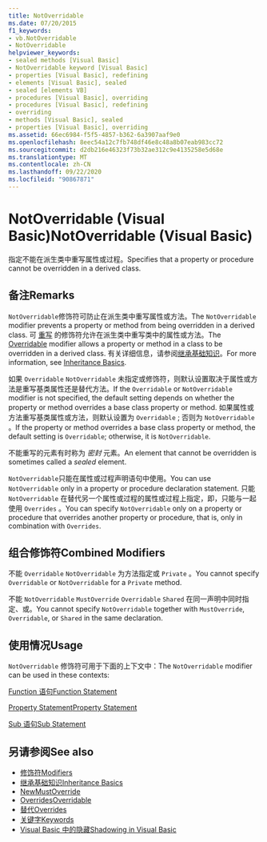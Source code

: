 ```yaml
---
title: NotOverridable
ms.date: 07/20/2015
f1_keywords:
- vb.NotOverridable
- NotOverridable
helpviewer_keywords:
- sealed methods [Visual Basic]
- NotOverridable keyword [Visual Basic]
- properties [Visual Basic], redefining
- elements [Visual Basic], sealed
- sealed [elements VB]
- procedures [Visual Basic], overriding
- procedures [Visual Basic], redefining
- overriding
- methods [Visual Basic], sealed
- properties [Visual Basic], overriding
ms.assetid: 66ec6984-f5f5-4857-b362-6a3907aaf9e0
ms.openlocfilehash: 8eec54a12c7fb748df46e8c48a8b07eab983cc72
ms.sourcegitcommit: d2db216e46323f73b32ae312c9e4135258e5d68e
ms.translationtype: MT
ms.contentlocale: zh-CN
ms.lasthandoff: 09/22/2020
ms.locfileid: "90867871"
---
```

# <a name="notoverridable-visual-basic"></a><span data-ttu-id="f7412-102">NotOverridable (Visual Basic)</span><span class="sxs-lookup"><span data-stu-id="f7412-102">NotOverridable (Visual Basic)</span></span>

<span data-ttu-id="f7412-103">指定不能在派生类中重写属性或过程。</span><span class="sxs-lookup"><span data-stu-id="f7412-103">Specifies that a property or procedure cannot be overridden in a derived class.</span></span>  
  
## <a name="remarks"></a><span data-ttu-id="f7412-104">备注</span><span class="sxs-lookup"><span data-stu-id="f7412-104">Remarks</span></span>  

 <span data-ttu-id="f7412-105">`NotOverridable`修饰符可防止在派生类中重写属性或方法。</span><span class="sxs-lookup"><span data-stu-id="f7412-105">The `NotOverridable` modifier prevents a property or method from being overridden in a derived class.</span></span>  <span data-ttu-id="f7412-106">可 [重写](overridable.md) 的修饰符允许在派生类中重写类中的属性或方法。</span><span class="sxs-lookup"><span data-stu-id="f7412-106">The [Overridable](overridable.md) modifier allows a property or method in a class to be overridden in a derived class.</span></span> <span data-ttu-id="f7412-107">有关详细信息，请参阅[继承基础知识](../../programming-guide/language-features/objects-and-classes/inheritance-basics.md)。</span><span class="sxs-lookup"><span data-stu-id="f7412-107">For more information, see [Inheritance Basics](../../programming-guide/language-features/objects-and-classes/inheritance-basics.md).</span></span>  
  
 <span data-ttu-id="f7412-108">如果 `Overridable` `NotOverridable` 未指定或修饰符，则默认设置取决于属性或方法是重写基类属性还是替代方法。</span><span class="sxs-lookup"><span data-stu-id="f7412-108">If the `Overridable` or `NotOverridable` modifier is not specified, the default setting depends on whether the property or method overrides a base class property or method.</span></span> <span data-ttu-id="f7412-109">如果属性或方法重写基类属性或方法，则默认设置为 `Overridable` ; 否则为 `NotOverridable` 。</span><span class="sxs-lookup"><span data-stu-id="f7412-109">If the property or method overrides a base class property or method, the default setting is `Overridable`; otherwise, it is `NotOverridable`.</span></span>  
  
 <span data-ttu-id="f7412-110">不能重写的元素有时称为 *密封* 元素。</span><span class="sxs-lookup"><span data-stu-id="f7412-110">An element that cannot be overridden is sometimes called a *sealed* element.</span></span>  
  
 <span data-ttu-id="f7412-111">`NotOverridable`只能在属性或过程声明语句中使用。</span><span class="sxs-lookup"><span data-stu-id="f7412-111">You can use `NotOverridable` only in a property or procedure declaration statement.</span></span> <span data-ttu-id="f7412-112">只能 `NotOverridable` 在替代另一个属性或过程的属性或过程上指定，即，只能与一起使用 `Overrides` 。</span><span class="sxs-lookup"><span data-stu-id="f7412-112">You can specify `NotOverridable` only on a property or procedure that overrides another property or procedure, that is, only in combination with `Overrides`.</span></span>  
  
## <a name="combined-modifiers"></a><span data-ttu-id="f7412-113">组合修饰符</span><span class="sxs-lookup"><span data-stu-id="f7412-113">Combined Modifiers</span></span>  

 <span data-ttu-id="f7412-114">不能 `Overridable` `NotOverridable` 为方法指定或 `Private` 。</span><span class="sxs-lookup"><span data-stu-id="f7412-114">You cannot specify `Overridable` or `NotOverridable` for a `Private` method.</span></span>  
  
 <span data-ttu-id="f7412-115">不能 `NotOverridable` `MustOverride` `Overridable` `Shared` 在同一声明中同时指定、或。</span><span class="sxs-lookup"><span data-stu-id="f7412-115">You cannot specify `NotOverridable` together with `MustOverride`, `Overridable`, or `Shared` in the same declaration.</span></span>  
  
## <a name="usage"></a><span data-ttu-id="f7412-116">使用情况</span><span class="sxs-lookup"><span data-stu-id="f7412-116">Usage</span></span>  

 <span data-ttu-id="f7412-117">`NotOverridable` 修饰符可用于下面的上下文中：</span><span class="sxs-lookup"><span data-stu-id="f7412-117">The `NotOverridable` modifier can be used in these contexts:</span></span>  
  
 [<span data-ttu-id="f7412-118">Function 语句</span><span class="sxs-lookup"><span data-stu-id="f7412-118">Function Statement</span></span>](../statements/function-statement.md)  
  
 [<span data-ttu-id="f7412-119">Property Statement</span><span class="sxs-lookup"><span data-stu-id="f7412-119">Property Statement</span></span>](../statements/property-statement.md)  
  
 [<span data-ttu-id="f7412-120">Sub 语句</span><span class="sxs-lookup"><span data-stu-id="f7412-120">Sub Statement</span></span>](../statements/sub-statement.md)  
  
## <a name="see-also"></a><span data-ttu-id="f7412-121">另请参阅</span><span class="sxs-lookup"><span data-stu-id="f7412-121">See also</span></span>

- [<span data-ttu-id="f7412-122">修饰符</span><span class="sxs-lookup"><span data-stu-id="f7412-122">Modifiers</span></span>](index.md)
- [<span data-ttu-id="f7412-123">继承基础知识</span><span class="sxs-lookup"><span data-stu-id="f7412-123">Inheritance Basics</span></span>](../../programming-guide/language-features/objects-and-classes/inheritance-basics.md)
- [<span data-ttu-id="f7412-124">New</span><span class="sxs-lookup"><span data-stu-id="f7412-124">MustOverride</span></span>](mustoverride.md)
- [<span data-ttu-id="f7412-125">Overrides</span><span class="sxs-lookup"><span data-stu-id="f7412-125">Overridable</span></span>](overridable.md)
- [<span data-ttu-id="f7412-126">替代</span><span class="sxs-lookup"><span data-stu-id="f7412-126">Overrides</span></span>](overrides.md)
- [<span data-ttu-id="f7412-127">关键字</span><span class="sxs-lookup"><span data-stu-id="f7412-127">Keywords</span></span>](../keywords/index.md)
- [<span data-ttu-id="f7412-128">Visual Basic 中的隐藏</span><span class="sxs-lookup"><span data-stu-id="f7412-128">Shadowing in Visual Basic</span></span>](../../programming-guide/language-features/declared-elements/shadowing.md)
